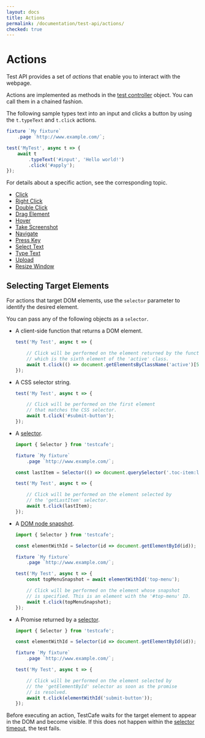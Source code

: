 ```yaml
---
layout: docs
title: Actions
permalink: /documentation/test-api/actions/
checked: true
---
```

# Actions

Test API provides a set of *actions* that enable you to interact with the webpage.

Actions are implemented as methods in the [test controller](../test-code-structure.md#test-controller) object. You can call them in a chained fashion.

The following sample types text into an input and clicks a button by using the `t.typeText` and `t.click` actions.

```js
fixture `My fixture`
    .page `http://www.example.com/`;

test('MyTest', async t => {
    await t
        .typeText('#input', 'Hello world!')
        .click('#apply');
});
```

For details about a specific action, see the corresponding topic.

* [Click](click.md)
* [Right Click](right-click.md)
* [Double Click](double-click.md)
* [Drag Element](drag-element.md)
* [Hover](hover.md)
* [Take Screenshot](take-screenshot.md)
* [Navigate](navigate.md)
* [Press Key](press-key.md)
* [Select Text](select-text.md)
* [Type Text](type-text.md)
* [Upload](upload.md)
* [Resize Window](resize-window.md)

## Selecting Target Elements

For actions that target DOM elements, use the `selector` parameter to identify the desired element.

You can pass any of the following objects as a `selector`.

* A client-side function that returns a DOM element.

    ```js
    test('My Test', async t => {

        // Click will be performed on the element returned by the function,
        // which is the sixth element of the 'active' class.
        await t.click(() => document.getElementsByClassName('active')[5]));
    });
    ```

* A CSS selector string.

    ```js
    test('My Test', async t => {

        // Click will be performed on the first element
        // that matches the CSS selector.
        await t.click('#submit-button');
    });
    ```

* A [selector](../selecting-page-elements/selectors.md).

    ```js
    import { Selector } from 'testcafe';

    fixture `My fixture`
        .page `http://www.example.com/`;

    const lastItem = Selector(() => document.querySelector('.toc-item:last-child'));

    test('My Test', async t => {

        // Click will be performed on the element selected by
        // the 'getLastItem' selector.
        await t.click(lastItem);
    });
    ```

* A [DOM node snapshot](../selecting-page-elements/selectors.md#dom-node-snapshots).

    ```js
    import { Selector } from 'testcafe';

    const elementWithId = Selector(id => document.getElementById(id));

    fixture `My fixture`
        .page `http://www.example.com/`;

    test('My Test', async t => {
        const topMenuSnapshot = await elementWithId('top-menu');

        // Click will be performed on the element whose snapshot
        // is specified. This is an element with the '#top-menu' ID.
        await t.click(topMenuSnapshot);
    });
    ```

* A Promise returned by a [selector](../selecting-page-elements/selectors.md).

    ```js
    import { Selector } from 'testcafe';

    const elementWithId = Selector(id => document.getElementById(id));

    fixture `My fixture`
        .page `http://www.example.com/`;

    test('My Test', async t => {

        // Click will be performed on the element selected by
        // the 'getElementById' selector as soon as the promise
        // is resolved.
        await t.click(elementWithId('submit-button'));
    });
    ```

Before executing an action, TestCafe waits for the target element to appear
in the DOM and become visible. If this does not happen
within the [selector timeout](../selecting-page-elements/selectors.md#selector-timeout), the test fails.
